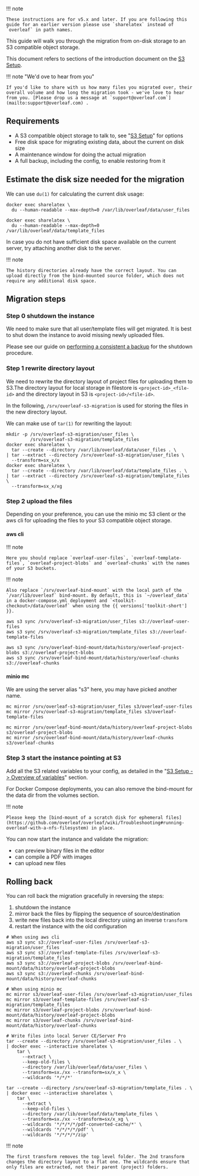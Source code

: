 !!! note

    These instructions are for v5.x and later. If you are following this guide for an earlier version please use `sharelatex` instead of `overleaf` in path names.

This guide will walk you through the migration from on-disk storage to an S3 compatible object storage.

This document refers to sections of the introduction document on the [S3 Setup](https://github.com/overleaf/overleaf/wiki/S3).

!!! note "We'd ove to hear from you"

    If you'd like to share with us how many files you migrated over, their overall volume and how long the migration took - we've love to hear from you. [Please drop us a message at `support@overleaf.com`](mailto:support@overleaf.com) .

## Requirements ##

- A S3 compatible object storage to talk to, see "[S3 Setup](https://github.com/overleaf/overleaf/wiki/S3)" for options
- Free disk space for migrating existing data, about the current on disk size
- A maintenance window for doing the actual migration
- A full backup, including the config, to enable restoring from it

## Estimate the disk size needed for the migration ##

We can use `du(1)` for calculating the current disk usage:
```shell
docker exec sharelatex \
  du --human-readable --max-depth=0 /var/lib/overleaf/data/user_files

docker exec sharelatex \
  du --human-readable --max-depth=0 /var/lib/overleaf/data/template_files
```

In case you do not have sufficient disk space available on the current server, try attaching another disk to the server.

!!! note

    The history directories already have the correct layout. You can upload directly from the bind-mounted source folder, which does not require any additional disk space.

## Migration steps ##

### Step 0 shutdown the instance ###

We need to make sure that all user/template files will get migrated. It is best to shut down the instance to avoid missing newly uploaded files.

Please see our guide on [performing a consistent a backup](/maintenance/data-and-backups#performing-a-consistent-backup) for the shutdown procedure.

### Step 1 rewrite directory layout ###

We need to rewrite the directory layout of project files for uploading them to S3.The directory layout for local storage in filestore is `<project-id>_<file-id>` and the directory layout in S3 is `<project-id>/<file-id>`.

In the following, `/srv/overleaf-s3-migration` is used for storing the files in the new directory layout.

We can make use of `tar(1)` for rewriting the layout:

```shell
mkdir -p /srv/overleaf-s3-migration/user_files \
         /srv/overleaf-s3-migration/template_files
docker exec sharelatex \
  tar --create --directory /var/lib/overleaf/data/user_files . \
| tar --extract --directory /srv/overleaf-s3-migration/user_files \
  --transform=sx_x/x
docker exec sharelatex \
  tar --create --directory /var/lib/overleaf/data/template_files . \
| tar --extract --directory /srv/overleaf-s3-migration/template_files \
  --transform=sx_x/xg
```

### Step 2 upload the files ###

Depending on your preference, you can use the minio mc S3 client or the aws cli for uploading the files to your S3 compatible object storage.

#### aws cli ####

!!! note

    Here you should replace `overleaf-user-files`, `overleaf-template-files`, `overleaf-project-blobs` and `overleaf-chunks` with the names of your S3 buckets.

!!! note

    Also replace `/srv/overleaf-bind-mount` with the local path of the `/var/lib/overleaf` bind-mount. By default, this is `~/overleaf_data` in a docker-compose.yml deployment and `<toolkit-checkout>/data/overleaf` when using the {{ versions['toolkit-short'] }}.

```shell
aws s3 sync /srv/overleaf-s3-migration/user_files s3://overleaf-user-files
aws s3 sync /srv/overleaf-s3-migration/template_files s3://overleaf-template-files

aws s3 sync /srv/overleaf-bind-mount/data/history/overleaf-project-blobs s3://overleaf-project-blobs
aws s3 sync /srv/overleaf-bind-mount/data/history/overleaf-chunks s3://overleaf-chunks
```

#### minio mc ###

We are using the server alias "s3" here, you may have picked another name.

```shell
mc mirror /srv/overleaf-s3-migration/user_files s3/overleaf-user-files
mc mirror /srv/overleaf-s3-migration/template_files s3/overleaf-template-files

mc mirror /srv/overleaf-bind-mount/data/history/overleaf-project-blobs s3/overleaf-project-blobs
mc mirror /srv/overleaf-bind-mount/data/history/overleaf-chunks s3/overleaf-chunks
```

### Step 3 start the instance pointing at S3 ###

Add all the S3 related variables to your config, as detailed in the "[S3 Setup -> Overview of variables](https://github.com/overleaf/overleaf/wiki/S3#overview-of-variables)" section.

For Docker Compose deployments, you can also remove the bind-mount for the data dir from the volumes section.

!!! note

    Please keep the [bind-mount of a scratch disk for ephemeral files](https://github.com/overleaf/overleaf/wiki/Troubleshooting#running-overleaf-with-a-nfs-filesystem) in place.

You can now start the instance and validate the migration:
- can preview binary files in the editor
- can compile a PDF with images
- can upload new files

## Rolling back ##

You can roll back the migration gracefully in reversing the steps:

1. shutdown the instance
2. mirror back the files by flipping the sequence of source/destination
3. write new files back into the local directory using an inverse `transform`
4. restart the instance with the old configuration


```shell
# When using aws cli
aws s3 sync s3://overleaf-user-files /srv/overleaf-s3-migration/user_files
aws s3 sync s3://overleaf-template-files /srv/overleaf-s3-migration/template_files
aws s3 sync s3://overleaf-project-blobs /srv/overleaf-bind-mount/data/history/overleaf-project-blobs
aws s3 sync s3://overleaf-chunks /srv/overleaf-bind-mount/data/history/overleaf-chunks

# When using minio mc
mc mirror s3/overleaf-user-files /srv/overleaf-s3-migration/user_files
mc mirror s3/overleaf-template-files /srv/overleaf-s3-migration/template_files
mc mirror s3/overleaf-project-blobs /srv/overleaf-bind-mount/data/history/overleaf-project-blobs
mc mirror s3/overleaf-chunks /srv/overleaf-bind-mount/data/history/overleaf-chunks
```

```shell
# Write files into local Server CE/Server Pro
tar --create --directory /srv/overleaf-s3-migration/user_files . \
| docker exec --interactive sharelatex \
    tar \
      --extract \
      --keep-old-files \
      --directory /var/lib/overleaf/data/user_files \
      --transform=sx./xx --transform=sx/x_x \
      --wildcards '*/*/*'

tar --create --directory /srv/overleaf-s3-migration/template_files . \
| docker exec --interactive sharelatex \
    tar \
      --extract \
      --keep-old-files \
      --directory /var/lib/overleaf/data/template_files \
      --transform=sx./xx --transform=sx/x_xg \
      --wildcards '*/*/*/*/pdf-converted-cache/*' \
      --wildcards '*/*/*/*/pdf' \
      --wildcards '*/*/*/*/zip'
```

!!! note

    The first transform removes the top level folder. The 2nd transform changes the directory layout to a flat one. The wildcards ensure that only files are extracted, not their parent (project) folders.